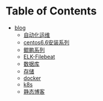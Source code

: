 Table of Contents
=================

* [blog](#blog)
   * [自动化运维](#自动化运维)
   * [centos6.6安装系列](#centos66安装系列)
   * [鲲鹏系列](#鲲鹏系列)
   * [ELK-Filebeat](#elk-filebeat)
   * [数据库](#数据库)
   * [存储](#存储)
   * [docker](#docker)
   * [k8s](#k8s)
   * [静态博客](#静态博客)

<!-- Created by https://github.com/ekalinin/github-markdown-toc -->

